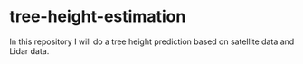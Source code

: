 # tree-height-estimation
In this repository I will do a tree height prediction based on satellite data and Lidar data.
